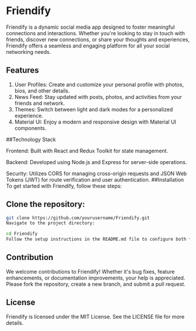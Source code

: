 # Friendify
Friendify is a dynamic social media app designed to foster meaningful connections and interactions. Whether you're looking to stay in touch with friends, discover new connections, or share your thoughts and experiences, Friendify offers a seamless and engaging platform for all your social networking needs.

## Features
1. User Profiles: Create and customize your personal profile with photos, bios, and other details.
2. News Feed: Stay updated with posts, photos, and activities from your friends and network.
3. Themes: Switch between light and dark modes for a personalized experience.
4. Material UI: Enjoy a modern and responsive design with Material UI components.

   
##Technology Stack

Frontend: Built with React and Redux Toolkit for state management.

Backend: Developed using Node.js and Express for server-side operations.

Security: Utilizes CORS for managing cross-origin requests and JSON Web Tokens (JWT) for route verification and user authentication.
##Installation
To get started with Friendify, follow these steps:

## Clone the repository:

```bash
git clone https://github.com/yourusername/Friendify.git
Navigate to the project directory:
```

```bash
cd Friendify
Follow the setup instructions in the README.md file to configure both frontend and backend environments.
```

## Contribution
We welcome contributions to Friendify! Whether it's bug fixes, feature enhancements, or documentation improvements, your help is appreciated. Please fork the repository, create a new branch, and submit a pull request.

## License
Friendify is licensed under the MIT License. See the LICENSE file for more details.
